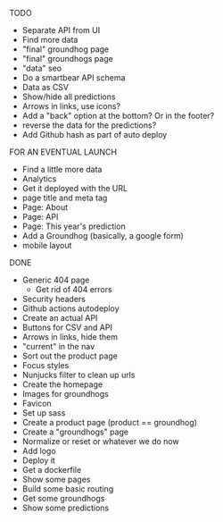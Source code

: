 TODO

- Separate API from UI
- Find more data
- "final" groundhog page
- "final" groundhogs page
- "data" seo
- Do a smartbear API schema
- Data as CSV
- Show/hide all predictions
- Arrows in links, use icons?
- Add a "back" option at the bottom? Or in the footer?
- reverse the data for the predictions?
- Add Github hash as part of auto deploy

FOR AN EVENTUAL LAUNCH

- Find a little more data
- Analytics
- Get it deployed with the URL
- page title and meta tag
- Page: About
- Page: API
- Page: This year's prediction
- Add a Groundhog (basically, a google form)
- mobile layout

DONE

- Generic 404 page
  - Get rid of 404 errors
- Security headers
- Github actions autodeploy
- Create an actual API
- Buttons for CSV and API
- Arrows in links, hide them
- "current" in the nav
- Sort out the product page
- Focus styles
- Nunjucks filter to clean up urls
- Create the homepage
- Images for groundhogs
- Favicon
- Set up sass
- Create a product page (product == groundhog)
- Create a "groundhogs" page
- Normalize or reset or whatever we do now
- Add logo
- Deploy it
- Get a dockerfile
- Show some pages
- Build some basic routing
- Get some groundhogs
- Show some predictions
